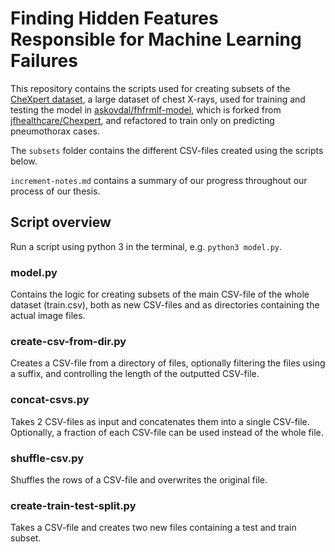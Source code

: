 # Finding Hidden Features Responsible for Machine Learning Failures

This repository contains the scripts used for creating subsets of the 
[CheXpert dataset](https://stanfordmlgroup.github.io/competitions/chexpert/), a large dataset of chest X-rays,
used for training and testing the model in [askovdal/fhfrmlf-model](https://github.com/askovdal/fhfrmlf-model), which is 
forked from [jfhealthcare/Chexpert](https://github.com/jfhealthcare/Chexpert), and 
refactored to train only on predicting pneumothorax cases.

The `subsets` folder contains the different CSV-files created using the scripts below.

`increment-notes.md` contains a summary of our progress throughout our process of our thesis.

## Script overview

Run a script using python 3 in the terminal, e.g. `python3 model.py`.

### model.py
Contains the logic for creating subsets of the main CSV-file of the whole dataset (train.csv), both as new CSV-files and
as directories containing the actual image files.

### create-csv-from-dir.py
Creates a CSV-file from a directory of files, optionally filtering the files using a suffix, and controlling the length of the outputted CSV-file.

### concat-csvs.py
Takes 2 CSV-files as input and concatenates them into a single CSV-file. Optionally, a fraction of each CSV-file can be used instead of the whole file.

### shuffle-csv.py
Shuffles the rows of a CSV-file and overwrites the original file.

### create-train-test-split.py
Takes a CSV-file and creates two new files containing a test and train subset.
